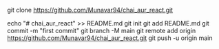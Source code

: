 git clone https://github.com/Munavar94/chai_aur_react.git

echo "# chai_aur_react" >> README.md
git init
git add README.md
git commit -m "first commit"
git branch -M main
git remote add origin https://github.com/Munavar94/chai_aur_react.git
git push -u origin main

